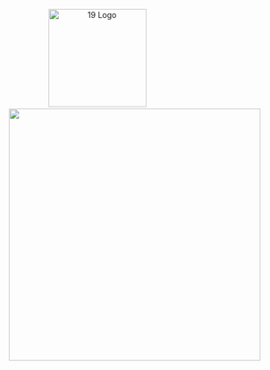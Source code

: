 <p align="center">

  <img src="https://land.campus19.be/wp-content/uploads/2024/08/cropped-Design-sans-titre-26.png" alt="19 Logo" width="175" />
  &nbsp;&nbsp;&nbsp;&nbsp;&nbsp;&nbsp;&nbsp;&nbsp;&nbsp;&nbsp;&nbsp;&nbsp;&nbsp;&nbsp;&nbsp;&nbsp;&nbsp;&nbsp;&nbsp;&nbsp;
  <img src="https://leetcard.jacoblin.cool/sdemey00?theme=transparant" width="450" style="margin-left: 50px;"/>
</p>



